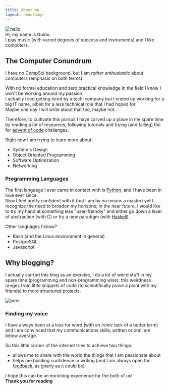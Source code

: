 ```yaml
---
title: About me
layout: aboutpage
---
```


![hello](/img/about/presentation.jpg)  
Hi, my name is Guido.  
I play music (with varied degrees of success and instruments) and I like
computers.

## The Computer Conundrum

I have no CompSci background, but I am _rather enthusiastic_ about computers
(emphasis on both terms).

With no formal education and zero practical knowledge in the field I know
I won't be working around my passion.  
I actually tried getting hired by a tech-company but I ended up working for
a big IT name, albeit for a less technical role that I had hoped for.  
Maybe one day I will write about that too, maybe not.

Therefore, to cultivate this pursuit I have carved up a place in my spare time
by reading a lot of resources, following tutorials and trying (and failing) the
for [advent of code](https://adventofcode.com/) challenges.

Right now I am trying to learn more about:

- System's Design
- Object Oriented Programming
- Software Optimization
- Networking

### Programming Languages

The first language I ever came in contact with is
[Python](https://www.python.org), and I have been in love ever since.  
Now I feel pretty confident with it (but I am by no means a master) yet
I recognize the need to broaden my horizons; in the near future, I would like
to try my hand at something less "user-friendly" and either go down a level of
abstraction (with C) or try a new paradigm (with [Haskell](http://learnyouahaskell.com/)).

Other languages I know?

- Bash (and the Linux environment in general)
- PostgreSQL
- Javascript

## Why blogging?

I actually started this blog as an exercise, I do a lot of weird stuff in my
spare time (programming and non-programming wise); this weirdness ranges from
little snippets of code (to scientifically prove a point with my friends) to
more structured projects.

![beer](/img/about/beer.jpg "Here I was tring to prove that I can get drunk with just one beer")

### Finding my voice

I have always been at a loss for word (with an _ironic_ lack of a better term)
and I am convinced that my communications skills, written or oral, are below
average.

So this little corner of the internet tries to achieve two things:

- allows me to share with the world the things that I am passionate about
- helps me building confidence in writing (and I am always open for
  [feedback](mailto:guido.minieri@gmail.com), as gnarly as it could be)

I hope this can be an enriching experience for the both of us!  
**Thank you for reading**
